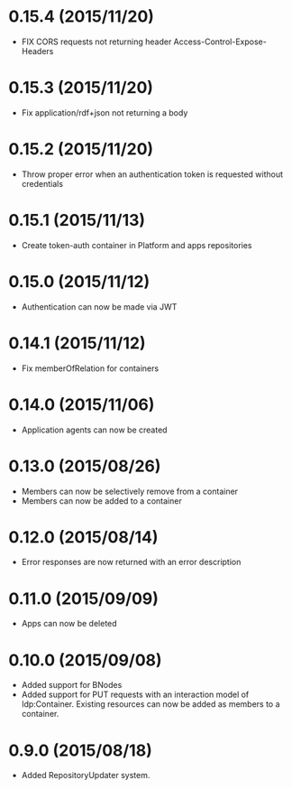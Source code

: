 # 0.15.4 (2015/11/20)
* FIX CORS requests not returning header Access-Control-Expose-Headers
# 0.15.3 (2015/11/20)
* Fix application/rdf+json not returning a body
# 0.15.2 (2015/11/20)
* Throw proper error when an authentication token is requested without credentials
# 0.15.1 (2015/11/13)
* Create token-auth container in Platform and apps repositories
# 0.15.0 (2015/11/12)
* Authentication can now be made via JWT
# 0.14.1 (2015/11/12)
* Fix memberOfRelation for containers
# 0.14.0 (2015/11/06)
* Application agents can now be created
# 0.13.0 (2015/08/26)
* Members can now be selectively remove from a container
* Members can now be added to a container
# 0.12.0 (2015/08/14)
* Error responses are now returned with an error description
# 0.11.0 (2015/09/09)
* Apps can now be deleted
# 0.10.0 (2015/09/08)
* Added support for BNodes
* Added support for PUT requests with an interaction model of ldp:Container. Existing resources can now be added as
 members to a container.
# 0.9.0 (2015/08/18)
* Added RepositoryUpdater system.